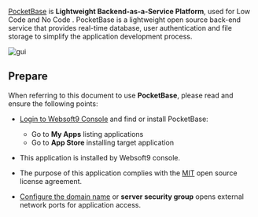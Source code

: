 [PocketBase](https://pocketbase.io) is **Lightweight  Backend-as-a-Service Platform**, used for Low Code and No Code . PocketBase is a lightweight open source back-end service that provides real-time database, user authentication and file storage to simplify the application development process.


![gui](https://libs.websoft9.com/Websoft9/DocsPicture/zh/pocketbase/pocketbase-gui-websoft9.png)


## Prepare

When referring to this document to use **PocketBase**, please read and ensure the following points:

- [Login to Websoft9 Console](./login-console) and find or install PocketBase:
  - Go to **My Apps** listing applications 
  - Go to **App Store** installing target application

- This application is installed by Websoft9 console.


- The purpose of this application complies with the [MIT](https://opensource.org/licenses/MIT) open source license agreement.


- [Configure the domain name](./domain-set) or **server security group** opens external network ports for application access.